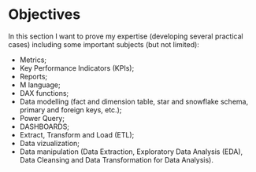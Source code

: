 # Objectives
In this section I want to prove my expertise (developing several practical cases) including some important subjects (but not limited):
- Metrics;
- Key Performance Indicators (KPIs);
- Reports;
- M language;
- DAX functions;
- Data modelling (fact and dimension table, star and snowflake schema, primary and foreign keys, etc.);
- Power Query;
- DASHBOARDS;
- Extract, Transform and Load (ETL);
- Data vizualization;
- Data manipulation (Data Extraction, Exploratory Data Analysis (EDA), Data Cleansing and Data Transformation for Data Analysis).
